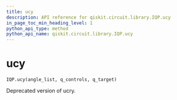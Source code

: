 ```yaml
---
title: ucy
description: API reference for qiskit.circuit.library.IQP.ucy
in_page_toc_min_heading_level: 1
python_api_type: method
python_api_name: qiskit.circuit.library.IQP.ucy
---
```


# ucy

<span id="qiskit.circuit.library.IQP.ucy" />

`IQP.ucy(angle_list, q_controls, q_target)`

Deprecated version of ucry.

